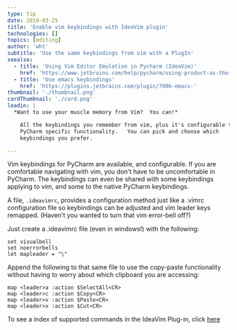 ```yaml
---
type: tip
date: 2019-03-25
title: 'Enable vim keybindings with IdeaVim plugin'
technologies: []
topics: [editing]
author: 'wht'
subtitle: 'Use the same keybindings from vim with a PlugIn'
seealso:
  - title: 'Using Vim Editor Emulation in Pycharm (IdeaVim)'
    href: 'https://www.jetbrains.com/help/pycharm/using-product-as-the-vim-editor.html'
  - title: 'Use emacs keybindings'
    href: 'https://plugins.jetbrains.com/plugin/7906-emacs-'
thumbnail: './thumbnail.png'
cardThumbnail: './card.png'
leadin: |
  *Want to use your muscle memory from Vim?  You can!*

    All the keybindings you remember from vim, plus it's configurable to use
    PyCharm specific functionality.   You can pick and choose which
    keybindings you prefer.

---
```

Vim keybindings for PyCharm are available, and configurable.  If you are
comfortable navigating with vim, you don't have to be uncomfortable in
PyCharm.  The keybindings can even be shared with some keybindings applying
to vim, and some to the native PyCharm keybindings.

A file, `.ideavimrc`, provides a configuration method just like a .vimrc
configuration file so keybindings can be adjusted and vim leader keys
remapped.  (Haven't you wanted to turn that vim error-bell off?)

Just create a .ideavimrc file (even in windows!) with the following:

```vimscript
set visualbell
set noerrorbells
let mapleader = "\"

```

Append the following to that same file to use the copy-paste
functionality without having to worry about which clipboard you are
accessing:

```vimscript
map <leader>a :action $SelectAll<CR>
map <leader>c :action $Copy<CR>
map <leader>v :action $Paste<CR>
map <leader>x :action $Cut<CR>

```

To see a index of supported commands in the IdeaVim Plug-in, click [here](https://github.com/JetBrains/ideavim/blob/master/src/com/maddyhome/idea/vim/package-info.java)

